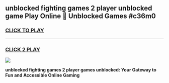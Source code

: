 
## unblocked fighting games 2 player unblocked game Play Online 👋 Unblocked Games #c36m0
<h3>
<a href="https://premium.freeplayer.one?title=unblocked_fighting_games_2_player&ref=21F">CLICK TO PLAY</a></h3>
<hr>

<h3>
<a href="https://premium.freeplayer.one?title=unblocked_fighting_games_2_player&ref=21F">CLICK 2 PLAY</a>
  
</h3>

<a href="https://premium.freeplayer.one?title=unblocked_fighting_games_2_player&ref=21F/"><img src="https://clearcache.store/games.png"></a>


**unblocked fighting games 2 player games unblocked: Your Gateway to Fun and Accessible Online Gaming**
